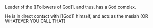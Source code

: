 Leader of the [[Followers of God]], and thus, has a God complex.

He is in direct contact with [[God]] himself, and acts as the mesiah (OR WHATEVER YOU CALL THAT).